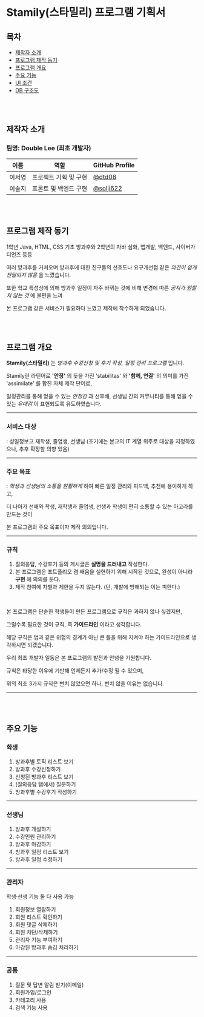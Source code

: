 # Stamily(스타밀리) 프로그램 기획서

## 목차
- [제작자 소개](#제작자-소개)
- [프로그램 제작 동기](#프로그램-제작-동기)
- [프로그램 개요](#프로그램-개요)
- [주요 기능](#주요-기능)
- [UI 조건](#UI-조건)
- [DB 구조도](#DB-구조도)


<br/><br/>


## 제작자 소개
### 팀명: Double Lee (최초 개발자)
| 이름          | 역할           | GitHub Profile                                   |
|---------------|----------------|-------------------------------------------------|
| 이서영       | 프로젝트 기획 및 구현 | [@dtd08](https://github.com/dtd08)   |
| 이솔지       | 프론트 및 백엔드 구현 | [@solji622](https://github.com/solji622) |


<br/><br/>


## 프로그램 제작 동기

1학년 Java, HTML, CSS 기초 방과후와 2학년의 자바 심화, 앱개발, 백엔드, 사이버가디언즈 등등 

여러 방과후를 거쳐오며 방과후에 대한 친구들의 선호도나 요구개선점 같은 _의견이 쉽게 전달되지 않음_ 을 느꼈습니다.

또한 학교 특성상에 의해 방과후 일정이 자주 바뀌는 것에 비해 변경에 따른 _공지가 원할치 않는 것_ 에 불편을 느껴

본 프로그램 같은 서비스가 필요하다 느꼈고 제작에 착수하게 되었습니다.


<br/><br/>


## 프로그램 개요

**Stamily(스타밀리)** 는 _방과후 수강신청 및 후기 작성, 일정 관리 프로그램_ 입니다.

Stamily란 라틴어로 **'안정'** 의 뜻을 가진 'stabilitas' 와 **'함께, 연결'** 의 의미를 가진 'assimilate' 를 합친 자체 제작 단어로,

일정관리를 통해 얻을 수 있는 _안정감_ 과 선후배, 선생님 간의 커뮤니티를 통해 얻을 수 있는 _유대감_ 이 표현되도록 유도하였습니다.

---

### 서비스 대상
: 성일정보고 재학생, 졸업생, 선생님 (초기에는 본교의 IT 계열 위주로 대상을 지정하였으나, 추후 확장할 의향 있음)

---

### 주요 목표
: _학생과 선생님의 소통을 원활하게_ 하여 빠른 일정 관리와 피드백, 추천에 용이하게 하고,

더 나아가 선배와 학생, 재학생과 졸업생, 선생과 학생이 편히 소통할 수 있는 아고라를 만드는 것이

본 프로그램의 주요 목표이자 제작 의의입니다.

---

### 규칙
1. 질의응답, 수강후기 등의 게시글은 **실명을 드러내고** 작성한다.
2. 본 프로그램은 포트폴리오 겸 배움을 실현하기 위해 시작된 것으로, 완성이 아니라 **구현** 에 의의를 둔다.
3. 제작 참여에 차별과 제한을 두지 않는다. (단, 개발에 방해되는 이는 피한다.)
<br/>

본 프로그램은 단순한 학생들이 만든 프로그램으로 규칙은 과하지 않나 싶겠지만,

그럴수록 필요한 것이 규칙, 즉 **가이드라인** 이라고 생각합니다.

해당 규칙은 법과 같은 위험의 경계가 아닌 큰 틀을 위해 지켜야 하는 가이드라인으로 생각하시면 되겠습니다.

우리 최초 개발자 일동은 본 프로그램의 발전과 안녕을 기원합니다.

규칙은 타당한 이유에 기반해 언제든지 추가/수정 될 수 있으며,

위의 최초 3가지 규칙은 변치 않았으면 하나, 변치 않을 이유는 없습니다.

---


<br/><br/>


## 주요 기능
### 학생
1. 방과후별 토픽 리스트 보기
2. 방과후 수강신청하기
3. 신청된 방과후 리스트 보기
4. (질의응답 탭에서) 질문하기
5. 방과후별 수강후기 작성하기

---

### 선생님
1. 방과후 개설하기
2. 수강인원 관리하기
3. 방과후 마감하기
4. 방과후 일정 리스트 보기
5. 방과후 일정 수정하기

---

### 관리자
학생·선생 기능 둘 다 사용 가능

1. 회원정보 열람하기
2. 회원 리스트 확인하기
3. 회원 댓글 삭제하기
4. 회원 차단/삭제하기
5. 관리자 기능 부여하기
6. 마감된 방과후 숨김 처리하기

---

### 공통
1. 질문 및 답변 알림 받기(이메일)
2. 회원가입/로그인
3. 카테고리 사용
4. 검색 기능 사용





